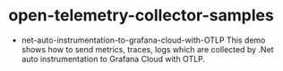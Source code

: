 # open-telemetry-collector-samples

- net-auto-instrumentation-to-grafana-cloud-with-OTLP
This demo shows how to send metrics, traces, logs which are collected by .Net auto instrumentation to Grafana Cloud with OTLP.